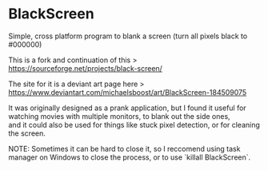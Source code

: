 # BlackScreen
Simple, cross platform program to blank a screen (turn all pixels black to #000000)

This is a fork and continuation of this > https://sourceforge.net/projects/black-screen/

The site for it is a deviant art page here > https://www.deviantart.com/michaelsboost/art/BlackScreen-184509075

It was originally designed as a prank application, but I found it useful for watching movies with multiple monitors, to blank out the side ones, \
 and it could also be used for things like stuck pixel detection, or for cleaning the screen.
 
 NOTE: Sometimes it can be hard to close it, so I reccomend using task manager on Windows to close the process, or to use \`killall BlackScreen\`.
